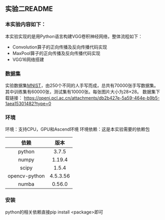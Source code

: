 ## 实验二README

### 本实验内容如下：
本实验实现的是用Python语言构建VGG卷积神经网络，整体流程如下：
- Convolution算子的正向传播及反向传播代码实现
- MaxPool算子的正向传播及反向传播代码实现
- VGG16网络搭建


### 数据集
实验数据集[MNIST](http://yann.lecun.com/exdb/mnist/)，由250个不同的人手写而成，总共有70000张手写数据集。其中训练集有60000张，测试集有10000张。每张图片大小为28×28。
数据集下载链接：
https://openi.pcl.ac.cn/attachments/db2b427e-5a59-464e-b9b5-1aea15301482?type=0

### 环境
环境：支持CPU，GPU和Ascend环境
环境依赖：这是本实验需要的依赖包

| 依赖          | 版本     |
| :-------------: | :--------: |
| python        | 3.7.5    |
| numpy         | 1.19.4   |
| scipy         | 1.5.4    |
| opencv-python | 4.5.3.56 |
| numba         | 0.56.0   |

### 安装
python的相关依赖直接pip install \<package\>即可

